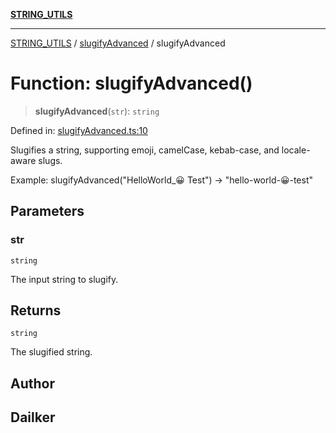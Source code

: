 [**STRING_UTILS**](../../README.md)

***

[STRING_UTILS](../../README.md) / [slugifyAdvanced](../README.md) / slugifyAdvanced

# Function: slugifyAdvanced()

> **slugifyAdvanced**(`str`): `string`

Defined in: [slugifyAdvanced.ts:10](https://github.com/dailker/everyutil/blob/7c30ec40bbb398255a9be572db0a537e8bcb9c11/src/string/slugifyAdvanced.ts#L10)

Slugifies a string, supporting emoji, camelCase, kebab-case, and locale-aware slugs.

Example: slugifyAdvanced("HelloWorld_😀 Test") → "hello-world-😀-test"

## Parameters

### str

`string`

The input string to slugify.

## Returns

`string`

The slugified string.

## Author

## Dailker
